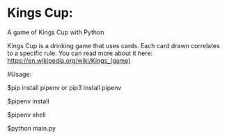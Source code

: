 # Kings Cup:
A game of Kings Cup with Python

Kings Cup is a drinking game that uses cards. Each card drawn correlates to a specific rule. You can read more about it here: 
https://en.wikipedia.org/wiki/Kings_(game)


#Usage:

$pip install pipenv or pip3 install pipenv

$pipenv install

$pipenv shell

$python main.py

